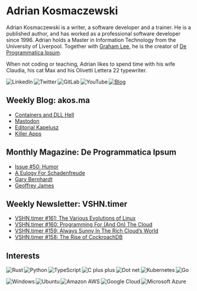 # Adrian Kosmaczewski

Adrian Kosmaczewski is a writer, a software developer and a trainer. He is a published author, and has worked as a professional software developer since 1996. Adrian holds a Master in Information Technology from the University of Liverpool. Together with [Graham Lee](https://github.com/iamleeg/), he is the creator of [De Programmatica Ipsum](https://deprogrammaticaipsum.com).

When not coding or teaching, Adrian likes to spend time with his wife Claudia, his cat Max and his Olivetti Lettera 22 typewriter.

[<img align="left" alt="LinkedIn" src="https://img.shields.io/badge/linkedin-%230077B5.svg?&style=for-the-badge&logo=linkedin&logoColor=white">](https://linkedin.com/in/akosma) [<img align="left" alt="Twitter" src="https://img.shields.io/badge/twitter-%231DA1F2.svg?&style=for-the-badge&logo=twitter&logoColor=white">](https://twitter.com/akosma) [<img align="left" alt="GitLab" src="https://img.shields.io/badge/gitlab-%23330f63.svg?&style=for-the-badge&logo=gitlab&logoColor=white">](https://gitlab.com/akosma) [<img alt="YouTube" align="left" src="https://img.shields.io/badge/youtube-%23FF0000.svg?&style=for-the-badge&logo=youtube&logoColor=white">](https://vshn.tv) [<img alt="Blog" src="https://img.shields.io/badge/rss-%23FFA500.svg?&style=for-the-badge&logo=rss&logoColor=white">](https://akos.ma/index.xml)

## Weekly Blog: akos.ma

<!-- AKOSMA:START -->
- [Containers and DLL Hell](https://akos.ma/blog/containers-and-dll-hell/)
- [Mastodon](https://akos.ma/blog/mastodon/)
- [Editorial Kapelusz](https://akos.ma/blog/editorial-kapelusz/)
- [Killer Apps](https://akos.ma/blog/killer-apps/)
<!-- AKOSMA:END -->

## Monthly Magazine: De Programmatica Ipsum

<!-- DEPROGIPSUM:START -->
- [Issue #50: Humor](https://deprogrammaticaipsum.com/issue-50-humor/)
- [A Eulogy For Schadenfreude](https://deprogrammaticaipsum.com/a-eulogy-for-schadenfreude/)
- [Gary Bernhardt](https://deprogrammaticaipsum.com/gary-bernhardt/)
- [Geoffrey James](https://deprogrammaticaipsum.com/geoffrey-james/)
<!-- DEPROGIPSUM:END -->

## Weekly Newsletter: VSHN.timer

<!-- VSHNTIMER:START -->
- [VSHN.timer #161: The Various Evolutions of Linux](https://www.vshn.ch/blog/vshn-timer-161-the-various-evolutions-of-linux/)
- [VSHN.timer #160: Programming For &lpar;And On&rpar; The Cloud](https://www.vshn.ch/blog/vshn-timer-160-programming-for-and-on-the-cloud/)
- [VSHN.timer #159: Always Sunny In The Rich Cloud’s World](https://www.vshn.ch/blog/vshn-timer-159-always-sunny-in-the-rich-clouds-world/)
- [VSHN.timer #158: The Rise of CockroachDB](https://www.vshn.ch/blog/vshn-timer-158-the-rise-of-cockroachdb/)
<!-- VSHNTIMER:END -->

## Interests

<img align="left" alt="Rust" src="https://img.shields.io/badge/rust-DEA584?logo=rust&logoColor=white&style=for-the-badge"> <img align="left" alt="Python" src="https://img.shields.io/badge/python-%233776AB.svg?&style=for-the-badge&logo=python&logoColor=white"> <img align="left" alt="TypeScript" src="https://img.shields.io/badge/typescript%20-%23007ACC.svg?&style=for-the-badge&logo=typescript&logoColor=white"> <img align="left" alt="C plus plus" src="https://img.shields.io/badge/c++%20-%2300599C.svg?&style=for-the-badge&logo=c%2B%2B&logoColor=white"> <img alt="Go" src="https://img.shields.io/badge/go-%2300ADD8.svg?&style=for-the-badge&logo=go&logoColor=white"> <img alt="Dot net" align="left" src="https://img.shields.io/badge/dotnet-net%23239120.svg?color=5C2D91&style=for-the-badge&logo=.net&logoColor=white"> <img align="left" alt="Kubernetes" src="https://img.shields.io/badge/kubernetes-326de6?logo=kubernetes&logoColor=white&style=for-the-badge">

<img align="left" alt="Windows" src="https://img.shields.io/badge/windows-0078D6?logo=windows&logoColor=white&style=for-the-badge"> <img align="left" alt="Ubuntu" src="https://img.shields.io/badge/ubuntu-E95420?logo=ubuntu&logoColor=white&style=for-the-badge"> <img align="left" alt="Amazon AWS" src="https://img.shields.io/badge/Amazon%20AWS-%23232F3E?logo=amazon-aws&logoColor=white&style=for-the-badge"> <img align="left" alt="Google Cloud" src="https://img.shields.io/badge/Google%20Cloud-%234285F4?logo=google-cloud&logoColor=white&style=for-the-badge "> <img alt="Microsoft Azure" src="https://img.shields.io/badge/Microsoft%20Azure-0089D6?logo=microsoft-azure&logoColor=white&style=for-the-badge">

